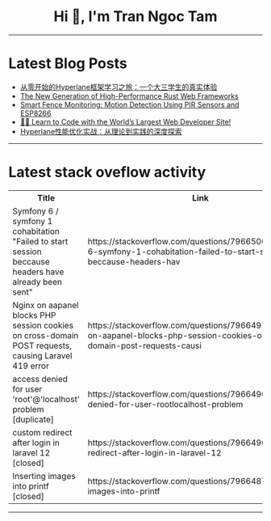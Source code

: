 <h1 align="center">Hi 👋, I'm Tran Ngoc Tam</h1>

---

# Latest Blog Posts 
<!-- BLOG-POST-LIST:START -->
- [从零开始的Hyperlane框架学习之旅：一个大三学生的真实体验](https://dev.to/_95e41982c9ad08a13458d/cong-ling-kai-shi-de-hyperlanekuang-jia-xue-xi-zhi-lu-ge-da-san-xue-sheng-de-zhen-shi-ti-yan-487a)
- [The New Generation of High-Performance Rust Web Frameworks](https://dev.to/_95e41982c9ad08a13458d/the-new-generation-of-high-performance-rust-web-frameworks-464o)
- [Smart Fence Monitoring: Motion Detection Using PIR Sensors and ESP8266](https://dev.to/karen_londres/smart-fence-monitoring-motion-detection-using-pir-sensors-and-esp8266-2ioc)
- [👨‍💻 Learn to Code with the World’s Largest Web Developer Site!](https://dev.to/ml318097/learn-to-code-with-the-worlds-largest-web-developer-site-449j)
- [Hyperlane性能优化实战：从理论到实践的深度探索](https://dev.to/_95e41982c9ad08a13458d/hyperlanexing-neng-you-hua-shi-zhan-cong-li-lun-dao-shi-jian-de-shen-du-tan-suo-2015)
<!-- BLOG-POST-LIST:END -->

---

# Latest stack oveflow activity
<table>
  <tr><th>Title</th><th>Link</th></tr>
  <!-- STACKOVERFLOW:START --><tr><td>Symfony 6 / symfony 1 cohabitation &quot;Failed to start session beccause headers have already been sent&quot;</td><td>https://stackoverflow.com/questions/79665006/symfony-6-symfony-1-cohabitation-failed-to-start-session-beccause-headers-hav</td></tr><tr><td>Nginx on aapanel blocks PHP session cookies on cross-domain POST requests, causing Laravel 419 error</td><td>https://stackoverflow.com/questions/79664977/nginx-on-aapanel-blocks-php-session-cookies-on-cross-domain-post-requests-causi</td></tr><tr><td>access denied for user &#39;root&#39;@&#39;localhost&#39; problem [duplicate]</td><td>https://stackoverflow.com/questions/79664905/access-denied-for-user-rootlocalhost-problem</td></tr><tr><td>custom redirect after login in laravel 12 [closed]</td><td>https://stackoverflow.com/questions/79664901/custom-redirect-after-login-in-laravel-12</td></tr><tr><td>Inserting images into printf [closed]</td><td>https://stackoverflow.com/questions/79664879/inserting-images-into-printf</td></tr><!-- STACKOVERFLOW:END -->
</table>

---


